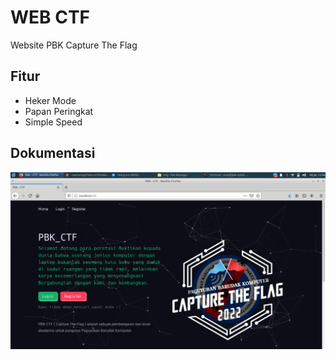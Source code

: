 # WEB CTF
Website PBK Capture The Flag
## Fitur
- Heker Mode
- Papan Peringkat
- Simple Speed 
## Dokumentasi 
![gambar](https://github.com/pbk-fkom/web-ctf/blob/main/ctf-pbk-web.png)
